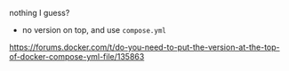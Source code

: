 nothing I guess?


- no version on top, and use `compose.yml`

https://forums.docker.com/t/do-you-need-to-put-the-version-at-the-top-of-docker-compose-yml-file/135863